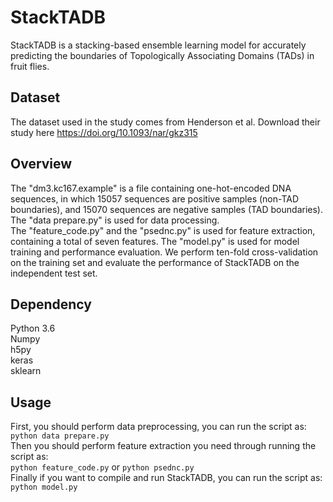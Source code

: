 # StackTADB
StackTADB is a stacking-based ensemble learning model for accurately predicting the boundaries of Topologically Associating Domains (TADs) in fruit flies.

## Dataset
The dataset used in the study comes from Henderson et al. Download their study here https://doi.org/10.1093/nar/gkz315

## Overview
The "dm3.kc167.example" is a file containing one-hot-encoded DNA sequences, in which 15057 sequences are positive samples (non-TAD boundaries), and 15070 sequences are negative samples (TAD boundaries).  
The "data prepare.py" is used for data processing.  
The "feature_code.py" and the "psednc.py" is used for feature extraction, containing a total of seven features. 
The "model.py" is used for model training and performance evaluation. We perform ten-fold cross-validation on the training set and evaluate the performance of StackTADB on the independent test set.

## Dependency
Python 3.6  
Numpy  
h5py  
keras  
sklearn

## Usage
First, you should perform data preprocessing, you can run the script as:  
`python data prepare.py`  
Then you should perform feature extraction you need through running the script as:  
`python feature_code.py` or `python psednc.py`  
Finally if you want to compile and run StackTADB, you can run the script as:  
`python model.py`
